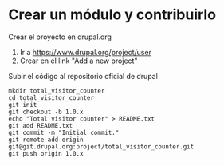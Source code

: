 Crear un módulo y contribuirlo
========
Crear el proyecto en drupal.org
1. Ir a https://www.drupal.org/project/user
2. Crear en el link "Add a new project"

Subir el código al repositorio oficial de drupal
```
mkdir total_visitor_counter
cd total_visitor_counter
git init
git checkout -b 1.0.x
echo "Total visitor counter" > README.txt
git add README.txt
git commit -m "Initial commit."
git remote add origin git@git.drupal.org:project/total_visitor_counter.git
git push origin 1.0.x
```



